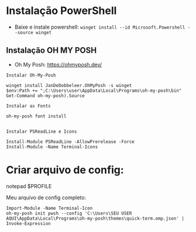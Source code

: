 # Instalação PowerShell

- Baixe e instale powershell: ```winget install --id Microsoft.Powershell --source winget```


## Instalação OH MY POSH

- Oh My Posh: https://ohmyposh.dev/


```
Instalar Oh-My-Posh

winget install JanDeDobbeleer.OhMyPosh -s winget
$env:Path += ";C:\Users\user\AppData\Local\Programs\oh-my-posh\bin"
Get-Command oh-my-posh).Source 
```

```
Instalar as Fonts

oh-my-posh font install
```

```

Instalar PSReadLine e Icons

Install-Module PSReadLine -AllowPrerelease -Force
Install-Module -Name Terminal-Icons
```


# Criar arquivo de config: 

notepad $PROFILE

Meu arquivo de config completo:
```
Import-Module -Name Terminal-Icon
oh-my-posh init pwsh --config 'C:\Users\SEU USER AQUI\AppData\Local\Programs\oh-my-posh\themes\quick-term.omp.json' | Invoke-Expression
```
